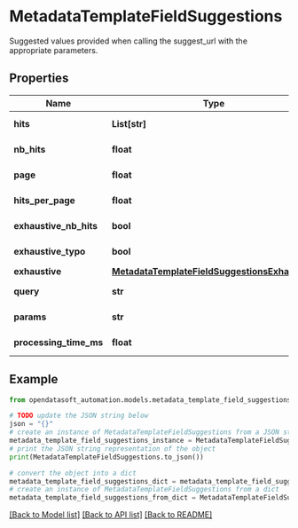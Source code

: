 # MetadataTemplateFieldSuggestions

Suggested values provided when calling the suggest_url with the appropriate parameters.

## Properties

Name | Type | Description | Notes
------------ | ------------- | ------------- | -------------
**hits** | **List[str]** |  | [optional] [readonly] 
**nb_hits** | **float** |  | [optional] [readonly] 
**page** | **float** |  | [optional] [readonly] 
**hits_per_page** | **float** |  | [optional] [readonly] 
**exhaustive_nb_hits** | **bool** |  | [optional] [readonly] 
**exhaustive_typo** | **bool** |  | [optional] [readonly] 
**exhaustive** | [**MetadataTemplateFieldSuggestionsExhaustive**](MetadataTemplateFieldSuggestionsExhaustive.md) |  | [optional] 
**query** | **str** |  | [optional] [readonly] 
**params** | **str** |  | [optional] [readonly] 
**processing_time_ms** | **float** |  | [optional] [readonly] 

## Example

```python
from opendatasoft_automation.models.metadata_template_field_suggestions import MetadataTemplateFieldSuggestions

# TODO update the JSON string below
json = "{}"
# create an instance of MetadataTemplateFieldSuggestions from a JSON string
metadata_template_field_suggestions_instance = MetadataTemplateFieldSuggestions.from_json(json)
# print the JSON string representation of the object
print(MetadataTemplateFieldSuggestions.to_json())

# convert the object into a dict
metadata_template_field_suggestions_dict = metadata_template_field_suggestions_instance.to_dict()
# create an instance of MetadataTemplateFieldSuggestions from a dict
metadata_template_field_suggestions_from_dict = MetadataTemplateFieldSuggestions.from_dict(metadata_template_field_suggestions_dict)
```
[[Back to Model list]](../README.md#documentation-for-models) [[Back to API list]](../README.md#documentation-for-api-endpoints) [[Back to README]](../README.md)


